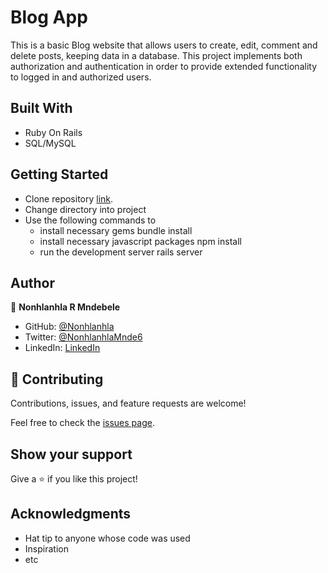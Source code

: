 # Blog App

This is a basic Blog website that allows users to create, edit, comment and delete posts, keeping data in a database. This project implements both authorization and authentication in order to provide extended functionality to logged in and authorized users.


## Built With

- Ruby On Rails
- SQL/MySQL

## Getting Started

- Clone repository [link](https://github.com/29td/blog-app.git).
- Change directory into project
- Use the following commands to
    - install necessary gems bundle install
    - install necessary javascript packages npm install
    - run the development server rails server



## Author

👤 **Nonhlanhla R Mndebele**

- GitHub: [@Nonhlanhla](https://github.com/29td)
- Twitter: [@NonhlanhlaMnde6](https://twitter.com/NonhlanhlaMnde6)
- LinkedIn: [LinkedIn](https://linkedin.com/in/nonhlanhla-mndebele-ab7448226)
## 🤝 Contributing

Contributions, issues, and feature requests are welcome!

Feel free to check the [issues page](https://github.com/29td/blog-app/issues).

## Show your support

Give a ⭐️ if you like this project!

## Acknowledgments

- Hat tip to anyone whose code was used
- Inspiration
- etc